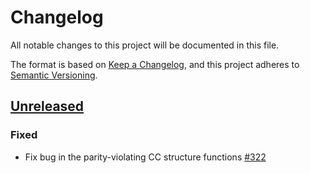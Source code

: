 # Changelog

All notable changes to this project will be documented in this file.

The format is based on [Keep a Changelog](https://keepachangelog.com/en/1.1.0/),
and this project adheres to [Semantic Versioning](https://semver.org/spec/v2.0.0.html).

## [Unreleased](https://github.com/NNPDF/yadism/compare/v0.13.5...HEAD)

### Fixed
- Fix bug in the parity-violating CC structure functions [#322](https://github.com/NNPDF/yadism/pull/322)

